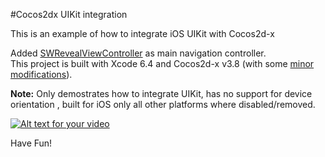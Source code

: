 #Cocos2dx UIKit integration

This is an example of how to integrate iOS UIKit with Cocos2d-x

Added [SWRevealViewController](https://github.com/John-Lluch/SWRevealViewController) as main navigation controller.   
This project is built with Xcode 6.4 and Cocos2d-x v3.8 (with some [minor modifications](https://github.com/cocos2d/cocos2d-x/issues/13816)).  
  
**Note:** Only demostrates how to integrate UIKit, has no support for device orientation , built for iOS only all other platforms where disabled/removed.

[![Alt text for your video](http://f.cl.ly/items/1F11363V0j3f202A240m/Cocos2dx-UIKit.gif)](https://vimeo.com/139360180)

Have Fun!


